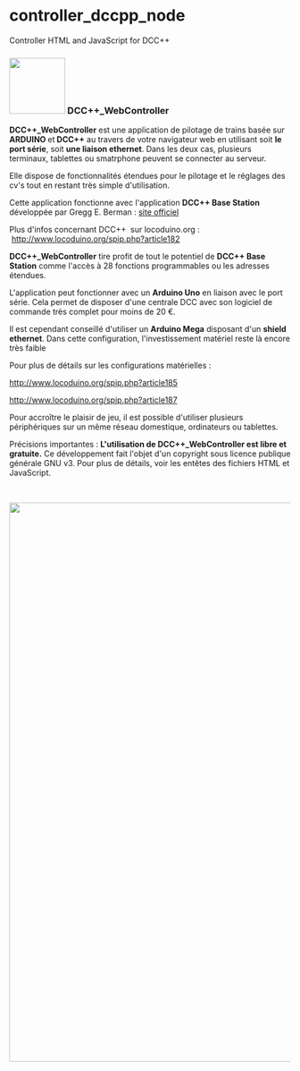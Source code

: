 # controller_dccpp_node
Controller HTML and JavaScript for DCC++


<!DOCTYPE html>
<html lang="en">
<head>
<link href="./img/icon.jpg" rel="shortcut icon" />

<meta charset="utf-8">
<meta name="viewport" content="width=device-width, initial-scale=1">
<link rel="stylesheet" href="https://maxcdn.bootstrapcdn.com/bootstrap/3.3.7/css/bootstrap.min.css">

<link rel="stylesheet" href="./style/css.css">
</head>
<body>
  
    
<div class="jumbotron">
  <div class="container">
    <h3><img src="http://alkans.fr/locoduino/controller_dccpp/dccppController/img/logo.png" width="100">   DCC++<span class="text-justify">_WebController</span></h3>
  </div>
</div>
<div class="container">
  <div class="row">
    <div class="col-md-6">
      <p class="text-justify"><strong>DCC++_WebController</strong> est une application de pilotage de trains <strong></strong>basée sur<strong> ARDUINO </strong>et<strong> DCC++</strong> au travers de votre navigateur web en utilisant soit <strong>le port série</strong>, soit <strong>une liaison ethernet</strong>. Dans les deux cas, plusieurs terminaux, tablettes ou smatrphone peuvent se connecter au serveur.</p>
      <p class="text-justify"> Elle dispose de fonctionnalités  étendues pour le pilotage et le réglages des cv's tout en restant très simple d'utilisation.</p>
      <p class="text-justify">Cette application fonctionne avec l'application <strong>DCC++ Base Station</strong> développée par Gregg E. Berman : <a href="https://sites.google.com/site/dccppsite/">site officiel</a></p>
      <p class="text-justify">Plus d'infos concernant DCC++  sur locoduino.org :<br>
         <a href="http://www.locoduino.org/spip.php?article182">http://www.locoduino.org/spip.php?article182</a></p>
      <p class="text-justify"><strong>DCC++_WebController</strong> tire profit de tout le potentiel de <strong>DCC++ Base Station</strong> comme l'accès à 28 fonctions programmables ou les adresses étendues.</p>
      <p class="text-justify">L'application peut fonctionner avec un <strong>Arduino Uno</strong> en liaison avec le port série. Cela permet de disposer d'une centrale DCC avec son logiciel de commande très complet pour moins de 20 €. </p>
      <p class="text-justify">Il est cependant conseillé d'utiliser un <strong>Arduino Mega</strong> disposant d'un <strong>shield ethernet</strong>. Dans cette configuration, l'investissement matériel reste là encore très faible</p>
      <p class="text-justify">Pour plus de détails sur les configurations matérielles : </p>
      <p class="text-justify"><a href="http://www.locoduino.org/spip.php?article185">http://www.locoduino.org/spip.php?article185</a></p>
      <p class="text-justify"><a href="http://www.locoduino.org/spip.php?article187">http://www.locoduino.org/spip.php?article187</a></p>
      <p class="text-justify">Pour accroître le plaisir de jeu, il est possible d'utiliser plusieurs périphériques sur un même réseau domestique, ordinateurs ou tablettes.</p>
      <p class="text-justify">Précisions importantes : <strong>L'utilisation de DCC++_WebController est libre et gratuite.</strong> Ce développement fait l'objet d'un copyright sous licence publique générale GNU v3. Pour plus de détails, voir les entêtes des fichiers HTML et JavaScript.</p>
      <p class="text-justify">&nbsp;</p>
      
    
  <!-- </div> --> 

</div>
<!-- /container -->
<img src="http://alkans.fr/locoduino/controller_dccpp/dccppController/img/interface1.png" width="1000"> 
</body>
</html>
